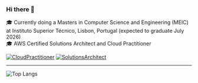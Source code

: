 ### Hi there 👋

🎓 Currently doing a Masters in Computer Science and Engineering (MEIC) at Instituto Superior Técnico, Lisbon, Portugal (expected to graduate July 2026)  \
🎓 AWS Certified Solutions Architect and Cloud Practitioner

[![CloudPractitioner](https://github.com/user-attachments/assets/ea858aa4-9c0f-420a-83c1-91e7681c61cc)](https://www.credly.com/badges/9d94075d-c315-4582-9c3e-73b7f2b26f3e/public_url)
[![SolutionsArchitect](https://github.com/user-attachments/assets/67141568-b5bb-4da5-a6a2-5cf5f988aa17)](https://www.credly.com/badges/90b1dff1-8827-4d07-ba9f-24471da65096/public_url)

-------------------------
![Top Langs](https://github-readme-stats.vercel.app/api/top-langs/?username=TiDeane&hide=javascript,css,scss,html,groovy&theme=tokyonight&exclude_repo=ML-Homeworks)

<!--
**TiDeane/TiDeane** is a ✨ _special_ ✨ repository because its `README.md` (this file) appears on your GitHub profile.

Here are some ideas to get you started:

- 🔭 I’m currently working on ...
- 🌱 I’m currently learning ...
- 👯 I’m looking to collaborate on ...
- 🤔 I’m looking for help with ...
- 💬 Ask me about ...
- 📫 How to reach me: ...
- 😄 Pronouns: ...
- ⚡ Fun fact: ...
-->
